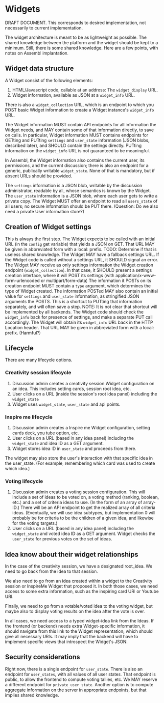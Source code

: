 # Widgets

DRAFT DOCUMENT.
This corresponds to desired implementation, not necessarily to current implementation.

The widget architecture is meant to be as lightweight as possible.
The shared knowledge between the platform and the widget should be kept to a minimum.
Still, there is some shared knowledge. Here are a few points, with notes on Assembl implantation.

## Widget data structure

A Widget consist of the following elements: 

1. HTML/Javascript code, callable at an address: The `widget_display` URL.
2. Widget information, available as JSON at a `widget_info` URL.

There is also a `widget_collection` URL, which is an endpoint to which you POST basic Widget information to create a Widget instance's `widget_info` URL.

The Widget information MUST contain API endpoints for all information the Widget needs, and MAY contain some of that information directly, to save on calls. In particular, Widget information MUST contains endpoints for GETting and PUTting `settings` and `user_state` information (JSON blobs, described later), and SHOULD contain the settings directly. PUTting information on the `widget_info` URL is not guaranteed to be meaningful.

In Assembl, the Widget information also contains the current user, its permissions, and the current discussion; there is also an endpoint for a generic, publically writable `widget_state`. None of that is mandatory, but if absent URLs should be provided.

The `settings` information is a JSON blob, writable by the discussion administrator, readable by all, whose semantics is known by the Widget.
The `user_state` information is a JSON blob, where each user gets to write a private copy. The Widget MUST offer an endpoint to read all `users_state` of all users; no secure information should be PUT there. (Question: Do we also need a private User information store?)

## Creation of Widget settings

This is always the first step.
The Widget expects to be called with an initial URL (in the `config` get variable) that yields a JSON on GET.
That URL MAY be given in abbreviated form with a local: prefix.
TODO: Determine if that is useless shared knowledge.
The Widget MAY have a fallback settings URL.
If the Widget code is called without a settings URL, it SHOULD signal an error.
The Widget MAY receive as only settings information the Widget creation endpoint (`widget_collection`).
In that case, it SHOULD present a settings creation interface, where it will POST its settings (with application/x-www-form-urlencoded or multipart/form-data)
The information it POSTs on its creation endpoint MUST contain a `type` argument, which determines the type of Widget created.
The information POSTed MAY also contain an initial value for `settings` and `user_state` information, as stringified JSON arguments the POSTS. This is a shortcut to PUTting that information separately, and will often save a step.
NOTE: It is not clear that shortcut will be implemented by all backends. The Widget code should check the `widget_info` back for presence of settings, and make a separate PUT call accordingly.
The Widget will obtain its `widget_info` URL back in the HTTP Location header.
That URL MAY be given in abbreviated form with a local: prefix. (Harmful?)

## Lifecycle

There are many lifecycle options. 

### Creativity session lifecycle

1. Discussion admin creates a creativity session Widget configuration on an idea.  This includes setting cards, session root idea, etc.
2. User clicks on a URL (inside the session's root idea panel) including the `widget_state`
3. Widget uses `widget_state`, `user_state` and api points.

### Inspire me lifecycle

1. Discussion admin creates a Inspire me Widget configuration, setting cards deck, you tube option, etc.
2. User clicks on a URL (based in any idea panel) including the `widget_state` and idea ID as a GET argument.
3. Widget stores idea ID in `user_state` and proceeds from there.

The widget may also store the user's interaction with that specific idea in the user_state. (For example, remembering which card was used to create which idea.)

### Voting lifecycle

1. Discussion admin creates a voting session configuration. This will include a set of ideas to be voted on, a voting method (ranking, boolean, etc.) and a set of criteria ideas to use. (In the form of an array of array-ID.) 
There will be an API endpoint to get the realized array of all criteria ideas.
(Eventually, we will use idea subtypes, but implementation 0 will probably be for criteria to be the children of a given idea, and likewise for the voting targets.) 
2. User clicks on a URL (based in any idea panel) including the `widget_state` and voted idea ID as a GET argument.
Widget checks the `user_state` for previous votes on the set of ideas.

## Idea know about their widget relationships

In the case of the creativity session, we have a designated root_idea. We need to go back from the idea to that session.

We also need to go from an idea created within a widget to the Creativity session or InspireMe Widget that proposed it.
In both those cases, we need access to some extra information, such as the inspiring card URI or Youtube URI.

Finally, we need to go from a votable/voted idea to the voting widget, but maybe also to display voting results on the idea after the vote is over.

In all cases, we need access to a typed widget-idea link from the Ideas.
If the frontend (or backend) needs extra Widget-specific information, it should navigate from this link to the Widget representation, which should give all necessary URIs. It may imply that the backend will have to implement specific views that introspect the Widget's JSON.

## Security considerations

Right now, there is a single endpoint for `user_state`. There is also an endpoint for `user_states`, with all values of all user states.
That endpoint is public, to allow the frontend to compute voting tallies, etc.
We MAY reserve a different endpoint for `private_user_state`.
Another option is to compute aggregate information on the server in appropriate endpoints, but that implies shared knowledge.
